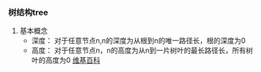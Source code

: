 ### 树结构tree
1. 基本概念
   - 深度： 对于任意节点n,n的深度为从根到n的唯一路径长，根的深度为0
   - 高度： 对于任意节点n，n的高度为从n到一片树叶的最长路径长，所有树叶的高度为0
   [维基百科](https://zh.wikipedia.org/zh-cn/%E6%A0%91_(%E6%95%B0%E6%8D%AE%E7%BB%93%E6%9E%84))